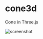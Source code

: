 # cone3d
Cone in Three.js

![screenshot](https://https://github.com/agt-ru/cone3d/blob/main/cone3d_screenshot.png)
